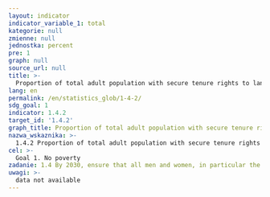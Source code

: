 ```yaml
---
layout: indicator
indicator_variable_1: total
kategorie: null
zmienne: null
jednostka: percent
pre: 1
graph: null
source_url: null
title: >-
  Proportion of total adult population with secure tenure rights to land, with legally recognized documentation and who perceive their rights to land as secure, by sex and by type of tenure
lang: en
permalink: /en/statistics_glob/1-4-2/
sdg_goal: 1
indicator: 1.4.2
target_id: '1.4.2'
graph_title: Proportion of total adult population with secure tenure rights to land, with legally recognized documentation and who perceive their rights to land as secure, by sex and by type of tenure
nazwa_wskaznika: >-
  1.4.2 Proportion of total adult population with secure tenure rights to land, with legally recognized documentation and who perceive their rights to land as secure, by sex and by type of tenure
cel: >-
  Goal 1. No poverty
zadanie: 1.4 By 2030, ensure that all men and women, in particular the poor and the vulnerable, have equal rights to economic resources, as well as access to basic services, ownership and control over land and other forms of property, inheritance, natural resources, appropriate new technology and financial services, including microfinance
uwagi: >-
  data not available
---
```

